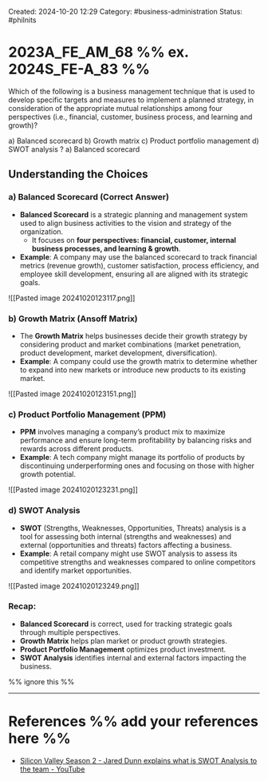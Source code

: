 Created: 2024-10-20 12:29
Category: #business-administration
Status: #philnits



# 2023A_FE_AM_68 %% ex. 2024S_FE-A_83 %%

Which of the following is a business management technique that is used to develop specific targets and measures to implement a planned strategy, in consideration of the appropriate mutual relationships among four perspectives (i.e., financial, customer, business process, and learning and growth)?

a) Balanced scorecard
b) Growth matrix
c) Product portfolio management
d) SWOT analysis
?
a) Balanced scorecard

## Understanding the Choices

### a) **Balanced Scorecard (Correct Answer)**

- **Balanced Scorecard** is a strategic planning and management system used to align business activities to the vision and strategy of the organization.
	- It focuses on **four perspectives: financial, customer, internal business processes, and learning & growth**.
- **Example**: A company may use the balanced scorecard to track financial metrics (revenue growth), customer satisfaction, process efficiency, and employee skill development, ensuring all are aligned with its strategic goals.

![[Pasted image 20241020123117.png]]

### b) **Growth Matrix (Ansoff Matrix)**

- The **Growth Matrix** helps businesses decide their growth strategy by considering product and market combinations (market penetration, product development, market development, diversification).
- **Example**: A company could use the growth matrix to determine whether to expand into new markets or introduce new products to its existing market.

![[Pasted image 20241020123151.png]]

### c) **Product Portfolio Management (PPM)**

- **PPM** involves managing a company’s product mix to maximize performance and ensure long-term profitability by balancing risks and rewards across different products.
- **Example**: A tech company might manage its portfolio of products by discontinuing underperforming ones and focusing on those with higher growth potential.

![[Pasted image 20241020123231.png]]

### d) **SWOT Analysis**

- **SWOT** (Strengths, Weaknesses, Opportunities, Threats) analysis is a tool for assessing both internal (strengths and weaknesses) and external (opportunities and threats) factors affecting a business.
- **Example**: A retail company might use SWOT analysis to assess its competitive strengths and weaknesses compared to online competitors and identify market opportunities.

![[Pasted image 20241020123249.png]]

### Recap:

- **Balanced Scorecard** is correct, used for tracking strategic goals through multiple perspectives.
- **Growth Matrix** helps plan market or product growth strategies.
- **Product Portfolio Management** optimizes product investment.
- **SWOT Analysis** identifies internal and external factors impacting the business.



%% ignore this %%
<!--SR:!2025-04-15,3,230-->
---









# References %% add your references here %%
- [Silicon Valley Season 2 - Jared Dunn explains what is SWOT Analysis to the team - YouTube](https://www.youtube.com/watch?v=XfB0g_JDIds)